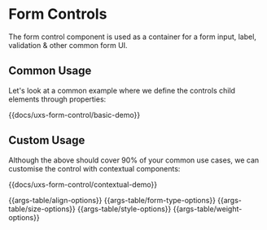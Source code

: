# Form Controls

The form control component is used as a container for a form input, label, validation & other common form UI.

## Common Usage

Let's look at a common example where we define the controls child elements through properties:

{{docs/uxs-form-control/basic-demo}}

## Custom Usage

Although the above should cover 90% of your common use cases, we can customise the control with contextual components:

{{docs/uxs-form-control/contextual-demo}}

{{args-table/align-options}}
{{args-table/form-type-options}}
{{args-table/size-options}}
{{args-table/style-options}}
{{args-table/weight-options}}
